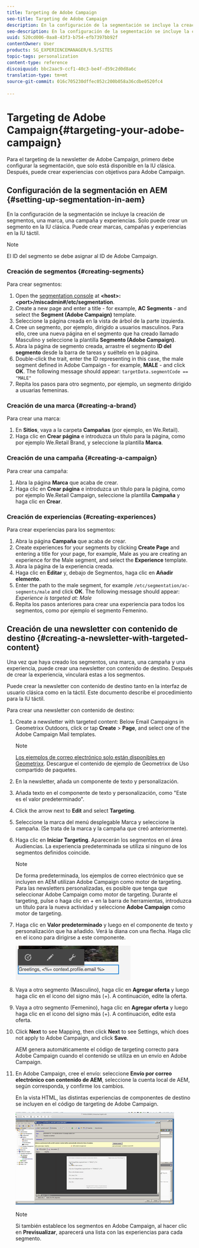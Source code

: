 ```yaml
---
title: Targeting de Adobe Campaign
seo-title: Targeting de Adobe Campaign
description: En la configuración de la segmentación se incluye la creación de segmentos, una marca, una campaña y experiencias.
seo-description: En la configuración de la segmentación se incluye la creación de segmentos, una marca, una campaña y experiencias.
uuid: 520cd006-0aa8-43f3-b754-efb7397bb92f
contentOwner: User
products: SG_EXPERIENCEMANAGER/6.5/SITES
topic-tags: personalization
content-type: reference
discoiquuid: bbc2aac9-ccf1-40c3-be4f-d59c2d0d8a6c
translation-type: tm+mt
source-git-commit: 016c705230dffec052c200b058a36cdbe0520fc4

---
```



# Targeting de Adobe Campaign{#targeting-your-adobe-campaign}

Para el targeting de la newsletter de Adobe Campaign, primero debe configurar la segmentación, que solo está disponible en la IU clásica. Después, puede crear experiencias con objetivos para Adobe Campaign.

## Configuración de la segmentación en AEM {#setting-up-segmentation-in-aem}

En la configuración de la segmentación se incluye la creación de segmentos, una marca, una campaña y experiencias. Solo puede crear un segmento en la IU clásica. Puede crear marcas, campañas y experiencias en la IU táctil.

>[!NOTE]
>
>El ID del segmento se debe asignar al ID de Adobe Campaign.

### Creación de segmentos {#creating-segments}

Para crear segmentos:

1. Open the [segmentation console](http://localhost:4502/miscadmin#/etc/segmentation) at **&lt;host>:&lt;port>/miscadmin#/etc/segmentation**.
1. Create a new page and enter a title - for example, **AC Segments** - and select the **Segment (Adobe Campaign)** template.
1. Seleccione la página creada en la vista de árbol de la parte izquierda.
1. Cree un segmento, por ejemplo, dirigido a usuarios masculinos. Para ello, cree una nueva página en el segmento que ha creado llamado Masculino y seleccione la plantilla **Segmento (Adobe Campaign)**.
1. Abra la página de segmento creada, arrastre el segmento **ID del segmento** desde la barra de tareas y suéltelo en la página.
1. Double-click the trait, enter the ID representing in this case, the male segment defined in Adobe Campaign - for example, **MALE** - and click **OK**. The following message should appear: `targetData.segmentCode == "MALE"`
1. Repita los pasos para otro segmento, por ejemplo, un segmento dirigido a usuarias femeninas.

### Creación de una marca {#creating-a-brand}

Para crear una marca:

1. En **Sitios**, vaya a la carpeta **Campañas** (por ejemplo, en We.Retail).
1. Haga clic en **Crear página** e introduzca un título para la página, como por ejemplo We.Retail Brand, y seleccione la plantilla **Marca**.

### Creación de una campaña {#creating-a-campaign}

Para crear una campaña:

1. Abra la página **Marca** que acaba de crear.
1. Haga clic en **Crear página** e introduzca un título para la página, como por ejemplo We.Retail Campaign, seleccione la plantilla **Campaña** y haga clic en **Crear**.

### Creación de experiencias {#creating-experiences}

Para crear experiencias para los segmentos:

1. Abra la página **Campaña** que acaba de crear.
1. Create experiences for your segments by clicking **Create Page** and entering a title for your page, for example, Male as you are creating an experience for the Male segment, and select the **Experience** template.
1. Abra la página de la experiencia creada.
1. Haga clic en **Editar** y, debajo de Segmentos, haga clic en **Añadir elemento**.
1. Enter the path to the male segment, for example `/etc/segmentation/ac-segments/male` and click **OK**. The following message should appear: *Experience is targeted at: Male*
1. Repita los pasos anteriores para crear una experiencia para todos los segmentos, como por ejemplo el segmento Femenino.

## Creación de una newsletter con contenido de destino {#creating-a-newsletter-with-targeted-content}

Una vez que haya creado los segmentos, una marca, una campaña y una experiencia, puede crear una newsletter con contenido de destino. Después de crear la experiencia, vinculará estas a los segmentos.

Puede crear la newsletter con contenido de destino tanto en la interfaz de usuario clásica como en la táctil. Este documento describe el procedimiento para la IU táctil.

Para crear una newsletter con contenido de destino:

1. Create a newsletter with targeted content: Below Email Campaigns in Geometrixx Outdoors, click or tap **Create** > **Page**, and select one of the Adobe Campaign Mail templates.

   >[!NOTE]
   >
   >[Los ejemplos de correo electrónico solo están disponibles en Geometrixx](/help/sites-developing/we-retail.md#weretail). Descargue el contenido de ejemplo de Geometrixx de Uso compartido de paquetes.

1. En la newsletter, añada un componente de texto y personalización.
1. Añada texto en el componente de texto y personalización, como &quot;Este es el valor predeterminado&quot;.
1. Click the arrow next to **Edit** and select **Targeting**.
1. Seleccione la marca del menú desplegable Marca y seleccione la campaña. (Se trata de la marca y la campaña que creó anteriormente).
1. Haga clic en **Iniciar Targeting**. Aparecerán los segmentos en el área Audiencias. La experiencia predeterminada se utiliza si ninguno de los segmentos definidos coincide.

   >[!NOTE]
   >
   >De forma predeterminada, los ejemplos de correo electrónico que se incluyen en AEM utilizan Adobe Campaign como motor de targeting. Para las newsletters personalizadas, es posible que tenga que seleccionar Adobe Campaign como motor de targeting. Durante el targeting, pulse o haga clic en + en la barra de herramientas, introduzca un título para la nueva actividad y seleccione **Adobe Campaign** como motor de targeting.

1. Haga clic en **Valor predeterminado** y luego en el componente de texto y personalización que ha añadido. Verá la diana con una flecha. Haga clic en el icono para dirigirse a este componente.

   ![chlimage_1-165](assets/chlimage_1-165.png)

1. Vaya a otro segmento (Masculino), haga clic en **Agregar oferta** y luego haga clic en el icono del signo más (+). A continuación, edite la oferta.
1. Vaya a otro segmento (Femenino), haga clic en **Agregar oferta** y luego haga clic en el icono del signo más (+). A continuación, edite esta oferta.
1. Click **Next** to see Mapping, then click **Next** to see Settings, which does not apply to Adobe Campaign, and click **Save**.

   AEM genera automáticamente el código de targeting correcto para Adobe Campaign cuando el contenido se utiliza en un envío en Adobe Campaign.

1. En Adobe Campaign, cree el envío: seleccione **Envío por correo electrónico con contenido de AEM**, seleccione la cuenta local de AEM, según corresponda, y confirme los cambios.

   En la vista HTML, las distintas experiencias de componentes de destino se incluyen en el código de targeting de Adobe Campaign.

   ![chlimage_1-166](assets/chlimage_1-166.png)

   >[!NOTE]
   >
   >Si también establece los segmentos en Adobe Campaign, al hacer clic en **Previsualizar**, aparecerá una lista con las experiencias para cada segmento.

